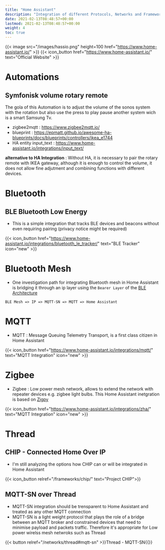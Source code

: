 ```yaml
---
title: "Home Assistant"
description: "Integration of different Protocols, Networks and Frameworks in Home assistant"
date: 2021-02-13T08:48:57+00:00
lastmod: 2021-02-13T08:48:57+00:00
weight: 4
toc: true
---
```


{{< image src="/images/hassio.png" height=100 href="https://www.home-assistant.io/" >}}
{{< icon_button href="https://www.home-assistant.io/" text="Official Website" >}}

# Automations
## Symfonisk volume rotary remote
The gola of this Automation is to adjust the volume of the sonos system with the rotation but also use the press to play pause another system wich is a smart Samsung Tv.
- zigbee2mqtt : https://www.zigbee2mqtt.io/
- blueprint : https://epmatt.github.io/awesome-ha-blueprints/docs/blueprints/controllers/ikea_e1744
- HA entity input_text : https://www.home-assistant.io/integrations/input_text/

**alternative to HA Integration** : Without HA, it is necessary to pair the rotary remote with IKEA gateway, although it is enough to control the volume, it does not allow fine adjutment and combining functions with different devices.
# Bluetooth
## BLE Bluetooth Low Energy

* This is a simple integration that tracks BLE devices and beacons without even requiring pairing (privacy notice might be required)

{{< icon_button href="https://www.home-assistant.io/integrations/bluetooth_le_tracker/" text="BLE Tracker" icon="new" >}}

# Bluetooth Mesh
* One investigation path for integrating Bluetooth mesh in Home Assistant is bridging it through an ip layer using the `Bearer Layer` of the [BLE Architecture](https://en.wikipedia.org/wiki/Bluetooth_mesh_networking#Architecture)

`BLE Mesh => IP => MQTT-SN => MQTT => Home Assistant`

# MQTT

* MQTT : Message Queuing Telemetry Transport, is a first class citizen in Home Assistant

{{< icon_button href="https://www.home-assistant.io/integrations/mqtt/" text="MQTT Integration" icon="new" >}}

# Zigbee

* Zigbee : Low power mesh network, allows to extend the network with repeater devices e.g. zigbee light bulbs. This Home Assistant inetgration is based on [Zigpy](https://github.com/zigpy/zigpy)

{{< icon_button href="https://www.home-assistant.io/integrations/zha/" text="MQTT Integration" icon="new" >}}

# Thread
## CHIP - Connected Home Over IP

* I'm still analyzing the options how CHIP can or will be integrated in Home Assistant

{{< icon_button relref="/frameworks/chip/" text="Project CHIP">}}

## MQTT-SN over Thread
* MQTT-SN integration should be trensparent to Home Assistant and treated as any other MQTT connection
* MQTT-SN is a light weight protocol that plays the role of a bridge between an MQTT broker and constrained devices that need to minimise payload and packets traffic. Therefore it's appropriate for Low power wirelss mesh netwroks such as Thread

{{< button relref="/networks/thread#mqtt-sn" >}}Thread - MQTT-SN{{</button>}}
